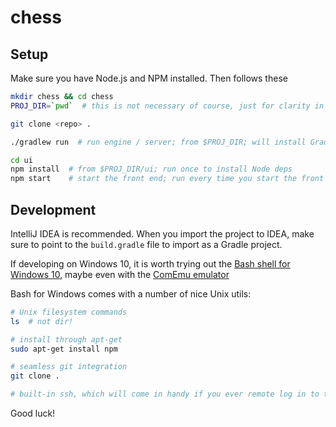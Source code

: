 # chess

## Setup

Make sure you have Node.js and NPM installed. Then follows these

```sh
mkdir chess && cd chess 
PROJ_DIR=`pwd`  # this is not necessary of course, just for clarity in what follows

git clone <repo> .

./gradlew run  # run engine / server; from $PROJ_DIR; will install Gradle if you don't have it yet

cd ui
npm install  # from $PROJ_DIR/ui; run once to install Node deps
npm start    # start the front end; run every time you start the front end
```

## Development

IntelliJ IDEA is recommended. When you import the project to IDEA, make sure to point to the `build.gradle` file 
to import as a Gradle project.

If developing on Windows 10, it is worth trying out the [Bash shell for Windows 10](https://www.howtogeek.com/249966/how-to-install-and-use-the-linux-bash-shell-on-windows-10/), maybe even with the [ComEmu emulator](https://conemu.github.io/)

Bash for Windows comes with a number of nice Unix utils:

```sh
# Unix filesystem commands
ls  # not dir!

# install through apt-get
sudo apt-get install npm

# seamless git integration
git clone .

# built-in ssh, which will come in handy if you ever remote log in to the cloud or virtual machines
```

Good luck!
